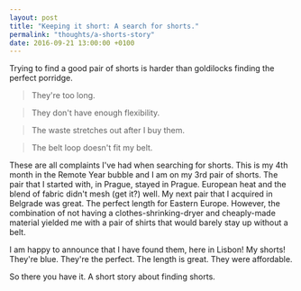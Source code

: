 ```yaml
---
layout: post
title: "Keeping it short: A search for shorts."
permalink: "thoughts/a-shorts-story"
date: 2016-09-21 13:00:00 +0100
---
```


Trying to find a good pair of shorts is harder than goldilocks finding the perfect porridge.

> They're too long.

> They don't have enough flexibility.

> The waste stretches out after I buy them.

> The belt loop doesn't fit my belt.

These are all complaints I've had when searching for shorts. This is my 4th month in the Remote Year bubble and I am on my 3rd pair of shorts. The pair that I started with, in Prague, stayed in Prague. European heat and the blend of fabric didn't mesh (get it?) well. My next pair that I acquired in Belgrade was great. The perfect length for Eastern Europe. However, the combination of not having a clothes-shrinking-dryer and cheaply-made material yielded me with a pair of shirts that would barely stay up without a belt.

I am happy to announce that I have found them, here in Lisbon! My shorts! They're blue. They're the perfect. The length is great. They were affordable.

So there you have it. A short story about finding shorts.
